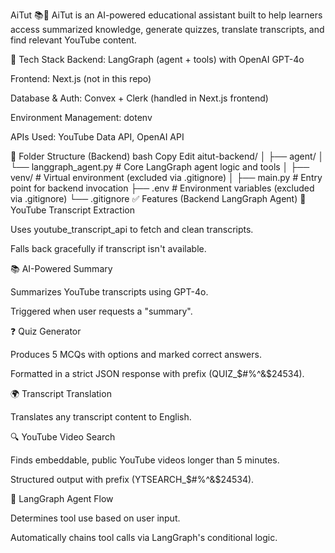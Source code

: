 AiTut 📚🧠
AiTut is an AI-powered educational assistant built to help learners access summarized knowledge, generate quizzes, translate transcripts, and find relevant YouTube content.

🔧 Tech Stack
Backend: LangGraph (agent + tools) with OpenAI GPT-4o

Frontend: Next.js (not in this repo)

Database & Auth: Convex + Clerk (handled in Next.js frontend)

Environment Management: dotenv

APIs Used: YouTube Data API, OpenAI API

📂 Folder Structure (Backend)
bash
Copy
Edit
aitut-backend/
│
├── agent/
│   └── langgraph_agent.py  # Core LangGraph agent logic and tools
│
├── venv/                   # Virtual environment (excluded via .gitignore)
│
├── main.py                 # Entry point for backend invocation
├── .env                    # Environment variables (excluded via .gitignore)
└── .gitignore
✅ Features (Backend LangGraph Agent)
📄 YouTube Transcript Extraction

Uses youtube_transcript_api to fetch and clean transcripts.

Falls back gracefully if transcript isn't available.

📚 AI-Powered Summary

Summarizes YouTube transcripts using GPT-4o.

Triggered when user requests a "summary".

❓ Quiz Generator

Produces 5 MCQs with options and marked correct answers.

Formatted in a strict JSON response with prefix (QUIZ_$#%^&$24534).

🌍 Transcript Translation

Translates any transcript content to English.

🔍 YouTube Video Search

Finds embeddable, public YouTube videos longer than 5 minutes.

Structured output with prefix (YTSEARCH_$#%^&$24534).

🧠 LangGraph Agent Flow

Determines tool use based on user input.

Automatically chains tool calls via LangGraph's conditional logic.
